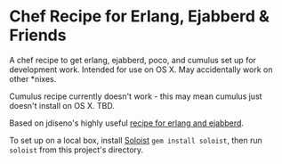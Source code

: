 Chef Recipe for Erlang, Ejabberd & Friends
==========================================

A chef recipe to get erlang, ejabberd, poco, and cumulus set up for development work. Intended for use on OS X.
May accidentally work on other *nixes.

Cumulus recipe currently doesn't work - this may mean cumulus just doesn't install on OS X. TBD.

Based on jdiseno's highly useful [recipe for erlang and ejabberd](https://github.com/jdeseno/erlang-ejabberd-chef-cookbooks).

To set up on a local box, install [Soloist](https://github.com/mkocher/soloist)
`gem install soloist`, then run `soloist` from this project's directory.

